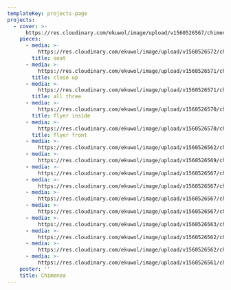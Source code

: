 ```yaml
---
templateKey: projects-page
projects:
  - cover: >-
      https://res.cloudinary.com/ekuwol/image/upload/v1560526567/chimenea/crop2_dhzk1i.jpg
    pieces:
      - media: >-
          https://res.cloudinary.com/ekuwol/image/upload/v1560526572/chimenea/seat1_joiym5.jpg
        title: seat
      - media: >-
          https://res.cloudinary.com/ekuwol/image/upload/v1560526571/chimenea/P1030043_kibfti.jpg
        title: close up
      - media: >-
          https://res.cloudinary.com/ekuwol/image/upload/v1560526571/chimenea/P1030038_ruysiu.jpg
        title: all three
      - media: >-
          https://res.cloudinary.com/ekuwol/image/upload/v1560526570/chimenea/vistaprint_flyer_back_sobz6n.jpg
        title: flyer inside
      - media: >-
          https://res.cloudinary.com/ekuwol/image/upload/v1560526570/chimenea/vistaprint_flyer_front_yov6ti.jpg
        title: flyer front
      - media: >-
          https://res.cloudinary.com/ekuwol/image/upload/v1560526562/chimenea/eating_3_sddgcd.jpg
      - media: >-
          https://res.cloudinary.com/ekuwol/image/upload/v1560526569/chimenea/isometric_gte9i6.jpg
      - media: >-
          https://res.cloudinary.com/ekuwol/image/upload/v1560526567/chimenea/FSwave3_cnqmzo.jpg
      - media: >-
          https://res.cloudinary.com/ekuwol/image/upload/v1560526567/chimenea/FSwave1_ga9adt.jpg
      - media: >-
          https://res.cloudinary.com/ekuwol/image/upload/v1560526567/chimenea/P1030012crop_wrvohp.jpg
      - media: >-
          https://res.cloudinary.com/ekuwol/image/upload/v1560526567/chimenea/FSwave2_rp2ozj.jpg
      - media: >-
          https://res.cloudinary.com/ekuwol/image/upload/v1560526563/chimenea/3304_detail_1_fgmkah.jpg
      - media: >-
          https://res.cloudinary.com/ekuwol/image/upload/v1560526562/chimenea/3444_pizza_1_owfu0r.jpg
      - media: >-
          https://res.cloudinary.com/ekuwol/image/upload/v1560526562/chimenea/detail_2_g210rs.jpg
      - media: >-
          https://res.cloudinary.com/ekuwol/image/upload/v1560526561/chimenea/day_4_i8w5yf.jpg
    poster: ''
    title: Chimenea
---
```


